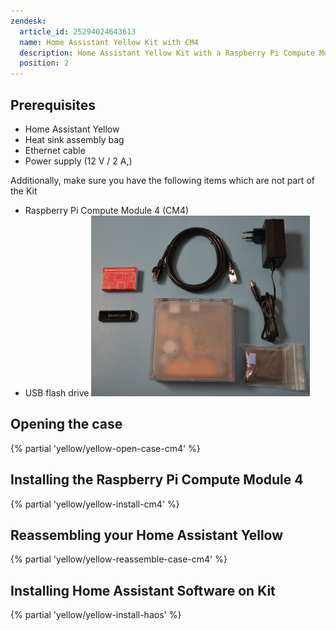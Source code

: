 ```yaml
---
zendesk:
  article_id: 25294024643613
  name: Home Assistant Yellow Kit with CM4
  description: Home Assistant Yellow Kit with a Raspberry Pi Compute Module 4 and a regular power supply (No PoE).
  position: 2
---
```


## Prerequisites

- Home Assistant Yellow
- Heat sink assembly bag
- Ethernet cable
- Power supply (12 V / 2 A,)

Additionally, make sure you have the following items which are not part of the Kit

- Raspberry Pi Compute Module 4 (CM4)
- USB flash drive
  ![Image showing the Home Assistant Yellow with a Raspberry Pi Compute Module 4, Heat sink assembly bag, Ethernet cable, power supply, and a USB flash drive](/static/img/yellow/kit-std.jpeg)

## Opening the case

{% partial 'yellow/yellow-open-case-cm4' %}

## Installing the Raspberry Pi Compute Module 4

{% partial 'yellow/yellow-install-cm4' %}

## Reassembling your Home Assistant Yellow

{% partial 'yellow/yellow-reassemble-case-cm4' %}

## Installing Home Assistant Software on Kit

{% partial 'yellow/yellow-install-haos' %}
